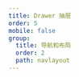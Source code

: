 ```yaml
---
title: Drawer 抽屉
order: 5
mobile: false
group:
  title: 导航和布局
  order: 2
  path: navlayout
---
```


<code src="../demo/Drawer.jsx"></code>
<API src="../src/Drawer.tsx"></API>
